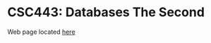 # CSC443: Databases The Second

Web page located [here](http://dblab.cs.toronto.edu/courses/443/2014/)
